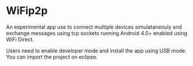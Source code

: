 # WiFip2p

An experimental app use to connect multiple devices simulataneouly and exchange messages using tcp sockets running Android 4.0+ enabled using WiFi Direct.

Users need to enable developer mode and install the app using USB mode. You can import the project on eclipse.
